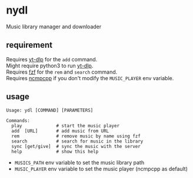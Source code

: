 # nydl

Music library manager and downloader

## requirement

Requires [yt-dlp](https://github.com/yt-dlp/yt-dlp) for the `add` command.  
Might require python3 to run [yt-dlp](https://github.com/yt-dlp/yt-dlp).  
Requires [fzf](https://github.com/junegunn/fzf) for the `rem` and `search` command.  
Requires [ncmpcpp](https://github.com/ncmpcpp/ncmpcpp) if you don't modify the `MUSIC_PLAYER` env variable.

## usage

```
Usage: ydl [COMMAND] [PARAMETERS]

Commands:
  play             # start the music player
  add  [URL]       # add music from URL
  rem              # remove music by name using fzf
  search           # search for music in the library
  sync [get/give]  # sync the music with the server
  help             # show this help
```

- `MUSICS_PATH` env variable to set the music library path
- `MUSIC_PLAYER` env variable to set the music player (ncmpcpp as default)

